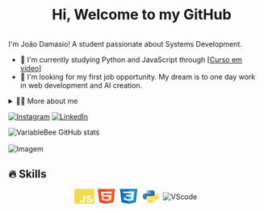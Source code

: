 <!--título-->
<div id="user-content-toc">
  <ul align="center">
    <summary><h1 style="display: inline-block">Hi, Welcome to my GitHub</h1></summary>
</div>

<!-- Presentation -->
<p>
 I'm João Damasio! A student passionate about Systems Development.

 - 🌱 I'm currently studying Python and JavaScript through [[Curso em video](https://www.cursoemvideo.com)]
- 🔭 I'm looking for my first job opportunity. My dream is to one day work in web development and AI creation.
</p>

<!-- Dropdown -->
<details>
  <summary>👨‍💻 More about me</summary>

  - 💬 - 💬 I'm 18 years old and currently live in Brazil. I have intermediate English skills and experience with HTML5, CSS3, JavaScript, and Python. I'm constantly learning, thrive in technology, and have strong leadership skills.

- ⚡ I like to play sports, like bodybuilding, soccer, skateboarding... I enjoy watching movies, series and playing games in my free time, but I'm also getting into the habit of reading.\o/
</details>

<!-- Links -->

[![Instagram](https://img.shields.io/badge/Instagram-E4405F?style=for-the-badge&logo=instagram&logoColor=white)](https://www.instagram.com/_jdamasio/)
[![LinkedIn](https://img.shields.io/badge/LinkedIn-0077B5?style=for-the-badge&logo=linkedin&logoColor=white)](https://www.linkedin.com/in/joao-damasio-2439b537a)


<!-- GithubStats -->
![VariableBee GitHub stats](https://github-readme-stats.vercel.app/api?username=joaodamasio22&show_icons=true&theme=gotham)

<!-- GIF -->
<p align="left">
  <img align="center" src="https://github.com/VariableBee/VariableBee/assets/77739311/4e9f41af-6b57-49a7-b15a-74322e96b4d7" alt="Imagem">
</p>

## 🔥 Skills
<!-- Skills: Programming Languages -->
  <div align="center" style="flex-basis: 48%;">
    <img align="center" alt="Js" height="30" width="40" src="https://raw.githubusercontent.com/devicons/devicon/master/icons/javascript/javascript-plain.svg">
    <img align="center" alt="HTML" height="30" width="40" src="https://raw.githubusercontent.com/devicons/devicon/master/icons/html5/html5-original.svg">
    <img align="center" alt="CSS" height="30" width="40" src="https://raw.githubusercontent.com/devicons/devicon/master/icons/css3/css3-original.svg">
    <img align="center" alt="Python" height="30" width="40" src="https://raw.githubusercontent.com/devicons/devicon/master/icons/python/python-original.svg">
    <img align="center" alt="VScode" height="30" width="40" src="https://cdn.jsdelivr.net/gh/devicons/devicon/icons/vscode/vscode-original.svg">

  </div>
  

